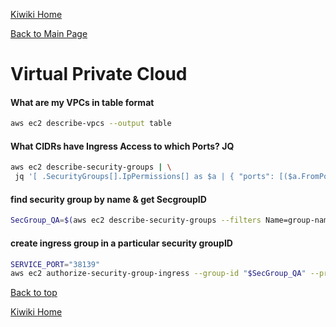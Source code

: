 [Kiwiki Home](/../../)

[Back to Main Page](./readme.md)

# Virtual Private Cloud

#### What are my VPCs in table format

```bash
aws ec2 describe-vpcs --output table
```

#### What CIDRs have Ingress Access to which Ports? JQ

```bash
aws ec2 describe-security-groups | \
 jq '[ .SecurityGroups[].IpPermissions[] as $a | { "ports": [($a.FromPort|tostring),($a.ToPort|tostring)]|unique, "cidr": $a.IpRanges[].CidrIp } ] | [group_by(.cidr)[] | { (.[0].cidr): [.[].ports|join("-")]|unique }] | add'
```
#### find security group by name & get SecgroupID 
```bash
SecGroup_QA=$(aws ec2 describe-security-groups --filters Name=group-name,Values=qual-nlb-sg --query "SecurityGroups[*].GroupId" --output text)
```

#### create ingress group in a particular security groupID
```bash
SERVICE_PORT="38139"
aws ec2 authorize-security-group-ingress --group-id "$SecGroup_QA" --protocol tcp --port $SERVICE_PORT --cidr 10.0.0.0/8
```

[Back to top](#)

[Kiwiki Home](/../../)
